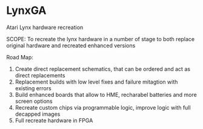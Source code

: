# LynxGA
Atari Lynx hardware recreation

SCOPE:
To recreate the lynx hardware in a number of stage to both replace original hardware and recreated enhanced versions

Road Map:
1.  Create direct replacement schematics, that can be ordered and act as direct replacements 
2.  Replacement builds with low level fixes and failure mitagtion with existing errors
3.  Build enhanced boards that allow to HME, recharabel batteries and more screen options
4.  Recreate custom chips via programmable logic, improve logic with full decapped images
5.  Full recreate hardware in FPGA
